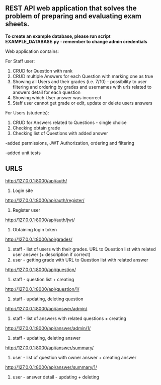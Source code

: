 REST API web application that solves the problem of preparing and evaluating exam sheets.
-

**To create an example database, please run script EXAMPLE_DATABASE.py - remember to change admin credentials**

Web application contains:

For Staff user:
1) CRUD for Question with rank
2) CRUD multiple Answers for each Question with marking one as true 
3) Showing all Users and their grades (i.e. 7/10) - possibility to user filtering and ordering by grades and usernames with urls related to answers detail for each question
4) Showing which User answer was incorrect
5) Staff user cannot get grade or edit, update or delete users answers


For Users (students):
1) CRUD for Answers related to Questions - single choice 
2) Checking obtain grade
3) Checking list of Questions with added answer

-added permissions, JWT Authorization, ordering and filtering

-added unit tests


URLS
-
http://127.0.0.1:8000/api/auth/
1) Login site

http://127.0.0.1:8000/api/auth/register/
1) Register user

http://127.0.0.1:8000/api/auth/jwt/
1) Obtaining login token

http://127.0.0.1:8000/api/grades/ 

1) staff - list of users with their grades. URL to Question list with related user answer (+ description if correct)
2) user - getting grade with URL to Question list with related answer

http://127.0.0.1:8000/api/question/
1) staff - question list +  creating 

http://127.0.0.1:8000/api/question/1/
1) staff - updating, deleting question

http://127.0.0.1:8000/api/answer/admin/

1) staff - list of answers with related questions + creating 

http://127.0.0.1:8000/api/answer/admin/1/

1) staff - updating, deleting answer

http://127.0.0.1:8000/api/answer/summary/

1) user - list of question with owner answer + creating answer

http://127.0.0.1:8000/api/answer/summary/1/

1) user - answer detail - updating + deleting



